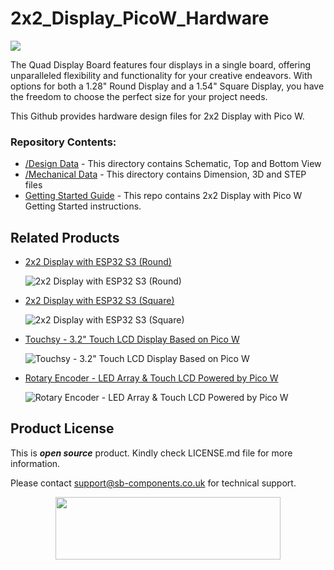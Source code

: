 # 2x2_Display_PicoW_Hardware

<img src= "https://cdn.shopify.com/s/files/1/1217/2104/files/Main_Pico_Banner.png?v=1720594366" />

The Quad Display Board features four displays in a single board, offering unparalleled flexibility and functionality for your creative endeavors. With options for both a 1.28" Round Display and a 1.54" Square Display, you have the freedom to choose the perfect size for your project needs. 

This Github provides hardware design files for 2x2 Display with Pico W.

### Repository Contents:
  - [/Design Data](https://github.com/sbcshop/2x2_Display_PicoW_Hardware/tree/main/Design%20Data) - This directory contains Schematic, Top and Bottom View
  - [/Mechanical Data](https://github.com/sbcshop/2x2_Display_PicoW_Hardware/tree/main/Mechanical%20Data) - This directory contains Dimension, 3D and STEP files
  - [Getting Started Guide](https://github.com/sbcshop/2x2_Display_PicoW_Software) - This repo contains 2x2 Display with Pico W Getting Started instructions.

## Related Products  
  * [2x2 Display with ESP32 S3 (Round)](https://shop.sb-components.co.uk/products/2x2-quad-display-board?variant=41538301493331)

    ![2x2 Display with ESP32 S3 (Round)](https://shop.sb-components.co.uk/cdn/shop/files/mainroundesp32.png?v=1720527042&width=300)
    
  * [2x2 Display with ESP32 S3 (Square)](https://shop.sb-components.co.uk/products/2x2-quad-display-board?variant=41538301526099)

    ![2x2 Display with ESP32 S3 (Square)](https://shop.sb-components.co.uk/cdn/shop/files/mainsquareesp32.png?v=1720527077&width=300)
    
  * [Touchsy - 3.2" Touch LCD Display Based on Pico W](https://shop.sb-components.co.uk/products/touchsy-3-2-touch-lcd-display-based-on-pico-w?variant=40828148744275)

    ![Touchsy - 3.2" Touch LCD Display Based on Pico W](https://shop.sb-components.co.uk/cdn/shop/files/touchsypicowresitive.jpg?v=1686903806&width=300)
  
  * [Rotary Encoder - LED Array & Touch LCD Powered by Pico W](https://shop.sb-components.co.uk/products/rotary-encoder-led-array-touch-lcd-for-esp32-pico-hat?variant=41002601676883)

    ![Rotary Encoder - LED Array & Touch LCD Powered by Pico W](https://shop.sb-components.co.uk/cdn/shop/files/RotaryEncoder-LEDArray_TouchLCDforESP32PicoHAT_7.png?v=1710413189&width=300)


## Product License

This is ***open source*** product. Kindly check LICENSE.md file for more information.

Please contact support@sb-components.co.uk for technical support.
<p align="center">
  <img width="360" height="100" src="https://cdn.shopify.com/s/files/1/1217/2104/files/Logo_sb_component_3.png?v=1666086771&width=300">
</p>
